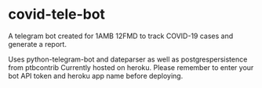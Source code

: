 # covid-tele-bot

A telegram bot created for 1AMB 12FMD to track COVID-19 cases and generate a report.

Uses python-telegram-bot and dateparser as well as postgrespersistence from ptbcontrib
Currently hosted on heroku. Please remember to enter your bot API token and heroku app name before deploying.
